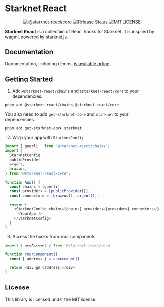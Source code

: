 # Starknet React

<p align="center">
  <a href="https://www.npmjs.com/package/@starknet-react/core">
    <img alt="@starknet-react/core" src="https://img.shields.io/npm/v/@starknet-react/core">
  </a>
  <a href="https://github.com/apibara/starknet-react/actions/workflows/release.yml">
    <img alt="Release Status" src="https://img.shields.io/github/actions/workflow/status/apibara/starknet-react/build.yml">
  </a>
  <a href="https://www.github.com/apibara/starknet-react">
    <img alt="MIT LICENSE" src="https://img.shields.io/github/license/apibara/starknet-react">
  </a>
</p>

**Starknet React** is a collection of React hooks for Starknet. It is inspired by
[wagmi](https://github.com/tmm/wagmi), powered by [starknet.js](https://github.com/0xs34n/starknet.js).

## Documentation

Documentation, including demos, [is available online](https://starknet-react.com/).

## Getting Started

1. Add `@starknet-react/chains` and `@starknet-react/core` to your dependencies.

```shell
pnpm add @starknet-react/chains @starknet-react/core
```

You also need to add `get-starknet-core` and `starknet` to your dependencies.

```shell
pnpm add get-starknet-core starknet
```

2. Wrap your app with `StarknetConfig`

```typescript
import { goerli } from "@starknet-react/chains";
import {
  StarknetConfig,
  publicProvider,
  argent,
  braavos,
} from "@starknet-react/core";

function App() {
  const chains = [goerli];
  const providers = [publicProvider()];
  const connectors = [braavos(), argent()];

  return (
    <StarknetConfig chains={chains} providers={providers} connectors={connectors}>
      <YourApp />
    </StarknetConfig>
  )
}
```

3. Access the hooks from your components.

```typescript
import { useAccount } from '@starknet-react/core'

function YourComponent() {
  const { address } = useAccount()

  return <div>gm {address}</div>
}
```

## License

This library is licensed under the MIT license.

